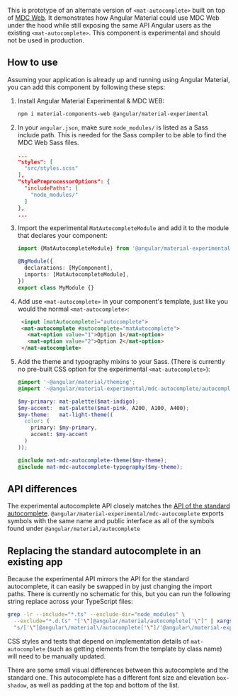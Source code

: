 This is prototype of an alternate version of `<mat-autocomplete>` built on top of
[MDC Web](https://github.com/material-components/material-components-web). It demonstrates how
Angular Material could use MDC Web under the hood while still exposing the same API Angular users as
the existing `<mat-autocomplete>`. This component is experimental and should not be used in production.

## How to use
Assuming your application is already up and running using Angular Material, you can add this
component by following these steps:

1. Install Angular Material Experimental & MDC WEB:

   ```bash
   npm i material-components-web @angular/material-experimental
   ```

2. In your `angular.json`, make sure `node_modules/` is listed as a Sass include path. This is
   needed for the Sass compiler to be able to find the MDC Web Sass files.

   ```json
   ...
   "styles": [
     "src/styles.scss"
   ],
   "stylePreprocessorOptions": {
     "includePaths": [
       "node_modules/"
     ]
   },
   ...
   ```

3. Import the experimental `MatAutocompleteModule` and add it to the module that declares your
   component:

   ```ts
   import {MatAutocompleteModule} from '@angular/material-experimental/mdc-autocomplete';

   @NgModule({
     declarations: [MyComponent],
     imports: [MatAutocompleteModule],
   })
   export class MyModule {}
   ```

4. Add use `<mat-autocomplete>` in your component's template, just like you would the normal
   `<mat-autocomplete>`:

   ```html
    <input [matAutocomplete]="autocomplete">
    <mat-autocomplete #autocomplete="matAutocomplete">
      <mat-option value="1">Option 1</mat-option>
      <mat-option value="2">Option 2</mat-option>
    </mat-autocomplete>
   ```

5. Add the theme and typography mixins to your Sass. (There is currently no pre-built CSS option for
   the experimental `<mat-autocomplete>`):

   ```scss
   @import '~@angular/material/theming';
   @import '~@angular/material-experimental/mdc-autocomplete/autocomplete-theme';

   $my-primary: mat-palette($mat-indigo);
   $my-accent:  mat-palette($mat-pink, A200, A100, A400);
   $my-theme:   mat-light-theme((
     color: (
       primary: $my-primary,
       accent: $my-accent
     )
   ));

   @include mat-mdc-autocomplete-theme($my-theme);
   @include mat-mdc-autocomplete-typography($my-theme);
   ```

## API differences
The experimental autocomplete API closely matches the
[API of the standard autocomplete](https://material.angular.io/components/autocomplete/api).
`@angular/material-experimental/mdc-autocomplete` exports symbols with the same name and public
interface as all of the symbols found under `@angular/material/autocomplete`

## Replacing the standard autocomplete in an existing app
Because the experimental API mirrors the API for the standard autocomplete, it can easily be swapped
in by just changing the import paths. There is currently no schematic for this, but you can run the
following string replace across your TypeScript files:

```bash
grep -lr --include="*.ts" --exclude-dir="node_modules" \
  --exclude="*.d.ts" "['\"]@angular/material/autocomplete['\"]" | xargs sed -i \
  "s/['\"]@angular\/material\/autocomplete['\"]/'@angular\/material-experimental\/mdc-autocomplete'/g"
```

CSS styles and tests that depend on implementation details of `mat-autocomplete` (such as getting
elements from the template by class name) will need to be manually updated.

There are some small visual differences between this autocomplete and the standard one. This
autocomplete has a different font size and elevation `box-shadow`, as well as padding at the top
and bottom of the list.

